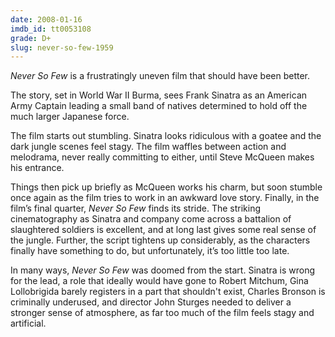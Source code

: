 ```yaml
---
date: 2008-01-16
imdb_id: tt0053108
grade: D+
slug: never-so-few-1959
---
```


_Never So Few_ is a frustratingly uneven film that should have been better.

The story, set in World War II Burma, sees Frank Sinatra as an American Army Captain leading a small band of natives determined to hold off the much larger Japanese force.

The film starts out stumbling. Sinatra looks ridiculous with a goatee and the dark jungle scenes feel stagy. The film waffles between action and melodrama, never really committing to either, until Steve McQueen makes his entrance.

Things then pick up briefly as McQueen works his charm, but soon stumble once again as the film tries to work in an awkward love story. Finally, in the film’s final quarter, _Never So Few_ finds its stride. The striking cinematography as Sinatra and company come across a battalion of slaughtered soldiers is excellent, and at long last gives some real sense of the jungle. Further, the script tightens up considerably, as the characters finally have something to do, but unfortunately, it’s too little too late.

In many ways, _Never So Few_ was doomed from the start. Sinatra is wrong for the lead, a role that ideally would have gone to Robert Mitchum, Gina Lollobrigida barely registers in a part that shouldn't exist, Charles Bronson is criminally underused, and director John Sturges needed to deliver a stronger sense of atmosphere, as far too much of the film feels stagy and artificial.
